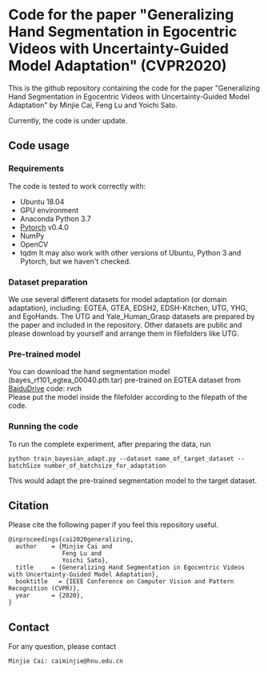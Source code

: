 # Code for the paper "Generalizing Hand Segmentation in Egocentric Videos with Uncertainty-Guided Model Adaptation" (CVPR2020)

This is the github repository containing the code for the paper "Generalizing Hand Segmentation in Egocentric Videos with 
Uncertainty-Guided Model Adaptation" by Minjie Cai, Feng Lu and Yoichi Sato.

Currently, the code is under update.

## Code usage

### Requirements
The code is tested to work correctly with:
- Ubuntu 18.04
- GPU environment
- Anaconda Python 3.7
- [Pytorch](https://pytorch.org/) v0.4.0
- NumPy
- OpenCV
- tqdm
It may also work with other versions of Ubuntu, Python 3 and Pytorch, but we haven't checked.

### Dataset preparation
We use several different datasets for model adaptation (or domain adaptation), including: EGTEA, GTEA, EDSH2, EDSH-Kitchen, UTG, YHG, and EgoHands. The UTG and Yale_Human_Grasp datasets are prepared by the paper and included in the repository. Other datasets are public and please download by yourself and arrange them in filefolders like UTG.

### Pre-trained model
You can download the hand segmentation model (bayes_rf101_egtea_00040.pth.tar) pre-trained on EGTEA dataset from [BaiduDrive](https://pan.baidu.com/s/1DNFK_kFZc_Z0nQhOliCK0w) code: rvch  
Please put the model inside the filefolder according to the filepath of the code.

### Running the code
To run the complete experiment, after preparing the data, run
```
python train_bayesian_adapt.py --dataset name_of_target_dataset --batchSize number_of_batchsize_for_adaptation
```
This would adapt the pre-trained segmentation model to the target dataset.

## Citation
Please cite the following paper if you feel this repository useful.
```
@inproceedings{cai2020generalizing,
  author    = {Minjie Cai and
               Feng Lu and
               Yoichi Sato},
  title     = {Generalizing Hand Segmentation in Egocentric Videos with Uncertainty-Guided Model Adaptation},
  booktitle   = {IEEE Conference on Computer Vision and Pattern Recognition (CVPR)},
  year      = {2020},
}
```

## Contact
For any question, please contact
```
Minjie Cai: caiminjie@hnu.edu.cn
```
